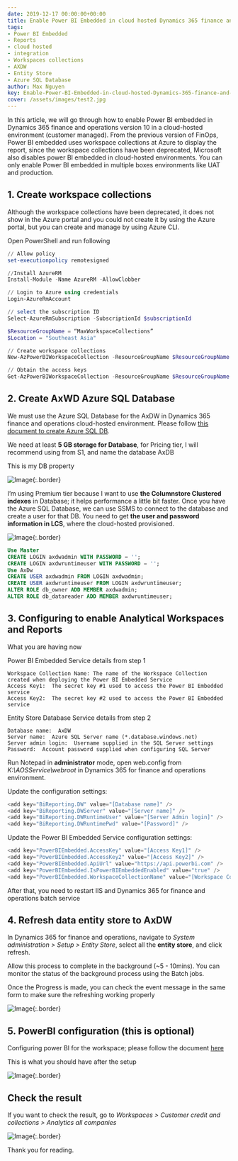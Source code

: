 ```yaml
---
date: 2019-12-17 00:00:00+00:00
title: Enable Power BI Embedded in cloud hosted Dynamics 365 finance and operations 8.0 +
tags:
- Power BI Embedded
- Reports
- cloud hosted
- integration
- Workspaces collections
- AXDW
- Entity Store
- Azure SQL Database
author: Max Nguyen
key: Enable-Power-BI-Embedded-in-cloud-hosted-Dynamics-365-finance-and-operations-8.0-+
cover: /assets/images/test2.jpg
---
```




In this article, we will go through how to enable Power BI embedded in Dynamics 365 finance and operations version 10 in a cloud-hosted environment (customer managed). From the previous version of FinOps, Power BI embedded uses workspace collections at Azure to display the report, since the workspace collections have been deprecated, Microsoft also disables power BI embedded in cloud-hosted environments. You can only enable Power BI embedded in multiple boxes environments like UAT and production.

## 1. Create workspace collections

Although the workspace collections have been deprecated, it does not show in the Azure portal and you could not create it by using the Azure portal, but you can create and manage by using Azure CLI.

Open PowerShell and run following

```powershell
// Allow policy
set-executionpolicy remotesigned

//Install AzureRM
Install-Module -Name AzureRM -AllowClobber

// Login to Azure using credentials
Login-AzureRmAccount

// select the subscription ID
Select-AzureRmSubscription -SubscriptionId $subscriptionId

$ResourceGroupName = “MaxWorkspaceCollections”
$Location = "Southeast Asia"

// Create workspace collections
New-AzPowerBIWorkspaceCollection -ResourceGroupName $ResourceGroupName -WorkspaceCollectionName $WorkSpaceCollectionName -Location $Location

// Obtain the access keys
Get-AzPowerBIWorkspaceCollection -ResourceGroupName $ResourceGroupName -name "<yourWorkspacename>"
```
## 2. Create AxWD Azure SQL Database

We must use the Azure SQL Database for the AxDW in Dynamics 365 finance and operations cloud-hosted environment.
Please follow [this document to create Azure SQL DB](https://docs.microsoft.com/en-us/azure/sql-database/sql-database-single-database-get-started?tabs=azure-portal).

We need at least **5 GB storage for Database**, for Pricing tier, I will recommend using from S1, and name the database AxDB

This is my DB property

![Image]({{site.url}}/assets/imagesposts/Enable-Power-BI-Embedded-in-cloud-hosted_1.png){:.border}

I’m using Premium tier because I want to use **the Columnstore Clustered indexes** in Database; it helps performance a little bit faster.
Once you have the Azure SQL Database, we can use SSMS to connect to the database and create a user for that DB. You need to get **the user and password information in LCS**, where the cloud-hosted provisioned.

![Image]({{site.url}}/assets/imagesposts/Enable-Power-BI-Embedded-in-cloud-hosted_2.png){:.border}

```sql
Use Master
CREATE LOGIN axdwadmin WITH PASSWORD = ''; 
CREATE LOGIN axdwruntimeuser WITH PASSWORD = '';
Use AxDw
CREATE USER axdwadmin FROM LOGIN axdwadmin; 
CREATE USER axdwruntimeuser FROM LOGIN axdwruntimeuser;
ALTER ROLE db_owner ADD MEMBER axdwadmin; 
ALTER ROLE db_datareader ADD MEMBER axdwruntimeuser;
```

## 3. Configuring to enable Analytical Workspaces and Reports

What you are having now

Power BI Embedded Service details from step 1

```text
Workspace Collection Name: The name of the Workspace Collection created when deploying the Power BI Embedded Service
Access Key1:  The secret key #1 used to access the Power BI Embedded service
Access Key2:  The secret key #2 used to access the Power BI Embedded service
```

Entity Store Database Service details from step 2

```text
Database name:  AxDW
Server name:  Azure SQL Server name (*.database.windows.net)
Server admin login:  Username supplied in the SQL Server settings
Password:  Account password supplied when configuring SQL Server
```

Run Notepad in **administrator** mode, open web.config from *K:\AOSService\webroot* in Dynamics 365 for finance and operations environment.

Update the configuration settings:

```cs
<add key="BiReporting.DW" value="[Database name]" />
<add key="BiReporting.DWServer" value="[Server name]" />
<add key="BiReporting.DWRuntimeUser" value="[Server Admin login]" />
<add key="BiReporting.DWRuntimePwd" value="[Password]" />
```

Update the Power BI Embedded Service configuration settings:

```cs
<add key="PowerBIEmbedded.AccessKey" value="[Access Key1]" />
<add key="PowerBIEmbedded.AccessKey2" value="[Access Key2]" />
<add key="PowerBIEmbedded.ApiUrl" value="https://api.powerbi.com" />
<add key="PowerBIEmbedded.IsPowerBIEmbeddedEnabled" value="true" />
<add key="PowerBIEmbedded.WorkspaceCollectionName" value="[Workspace Collection Name]" />
```

After that, you need to restart IIS and Dynamics 365 for finance and operations batch service

## 4. Refresh data entity store to AxDW

In Dynamics 365 for finance and operations, navigate to *System administration > Setup > Entity Store*, select all the **entity store**, and click refresh.

Allow this process to complete in the background (~5 - 10mins).  You can monitor the status of the background process using the Batch jobs.

Once the Progress is made, you can check the event message in the same form to make sure the refreshing working properly

![Image]({{site.url}}/assets/imagesposts/Enable-Power-BI-Embedded-in-cloud-hosted_3.png){:.border}

## 5. PowerBI configuration (this is optional)

Configuring power BI for the workspace; please follow the document [here](https://docs.microsoft.com/en-us/dynamics365/fin-ops-core/dev-itpro/analytics/configure-power-bi-integration)

This is what you should have after the setup

![Image]({{site.url}}/assets/imagesposts/Enable-Power-BI-Embedded-in-cloud-hosted_4.png){:.border}

## Check the result

If you want to check the result, go to *Workspaces > Customer credit and collections > Analytics all companies*

![Image]({{site.url}}/assets/imagesposts/Enable-Power-BI-Embedded-in-cloud-hosted_5.png){:.border}

Thank you for reading.

